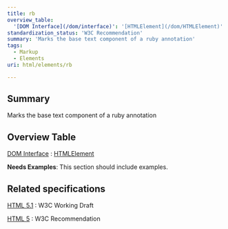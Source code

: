 ```yaml
---
title: rb
overview_table:
  '[DOM Interface](/dom/interface)': '[HTMLElement](/dom/HTMLElement)'
standardization_status: 'W3C Recommendation'
summary: 'Marks the base text component of a ruby annotation'
tags:
  - Markup
  - Elements
uri: html/elements/rb

---
```

## Summary

Marks the base text component of a ruby annotation

## Overview Table

[DOM Interface](/dom/interface)
:   [HTMLElement](/dom/HTMLElement)

**Needs Examples**: This section should include examples.

## Related specifications

[HTML 5.1](http://www.w3.org/TR/html51/text-level-semantics.html#the-rb-element)
:   W3C Working Draft

[HTML 5](http://www.w3.org/TR/html5/text-level-semantics.html#the-rb-element)
:   W3C Recommendation


